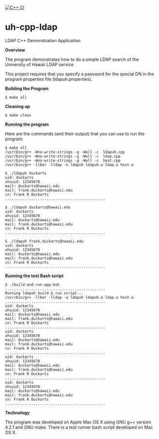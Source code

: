 [![C++ CI](https://github.com/fduckart/uh-cpp-ldap/actions/workflows/c-cpp.yml/badge.svg)](https://github.com/fduckart/uh-cpp-ldap/actions/workflows/c-cpp.yml)

uh-cpp-ldap
===========

LDAP C++ Demonstration Application

**Overview**

The program demonstrates how to do a simple LDAP search
of the University of Hawaii LDAP service.

This project requires that you specify a password for
the special DN in the program properties file (ldapuh.properties).

**Building the Program**

    $ make all

**Cleaning up**

    $ make clean

**Running the program**

Here are the commands (and their output)
that you can use to run the program:

    $ make all
    /usr/bin/g++ -Wno-write-strings -g -Wall -c  ldapuh.cpp
    /usr/bin/g++ -Wno-write-strings -g -Wall -c  ldap.cpp
    /usr/bin/g++ -Wno-write-strings -g -Wall -c  host.cpp
    /usr/bin/g++ -llber -lldap -o ldapuh ldapuh.o ldap.o host.o

    $ ./ldapuh duckarts
    uid: duckarts
    uhuuid: 12345678
    mail: duckarts@hawaii.edu
    mail: frank.duckarts@hawaii.edu
    cn: Frank R Duckarts
    ..............................................

    $ ./ldapuh duckarts@hawaii.edu
    uid: duckarts
    uhuuid: 12345678
    mail: duckarts@hawaii.edu
    mail: frank.duckarts@hawaii.edu
    cn: Frank R Duckarts
    ..............................................

    $ ./ldapuh frank.duckarts@hawaii.edu
    uid: duckarts
    uhuuid: 12345678
    mail: duckarts@hawaii.edu
    mail: frank.duckarts@hawaii.edu
    cn: Frank R Duckarts
    ..............................................

**Running the test Bash script**

    $ ./build-and-run-app.bsh
    ..............................................
    Running ldapuh build & run script...
    /usr/bin/g++ -llber -lldap -o ldapuh ldapuh.o ldap.o host.o
    ..............................................
    uid: duckarts
    uhuuid: 12345678
    mail: duckarts@hawaii.edu
    mail: frank.duckarts@hawaii.edu
    cn: Frank R Duckarts
    ..............................................
    uid: duckarts
    uhuuid: 12345678
    mail: duckarts@hawaii.edu
    mail: frank.duckarts@hawaii.edu
    cn: Frank R Duckarts
    ..............................................
    uid: duckarts
    uhuuid: 12345678
    mail: duckarts@hawaii.edu
    mail: frank.duckarts@hawaii.edu
    cn: Frank R Duckarts
    ..............................................
    uid: duckarts
    uhuuid: 12345678
    mail: duckarts@hawaii.edu
    mail: frank.duckarts@hawaii.edu
    cn: Frank R Duckarts
    ..............................................


**Technology**

The program was developed on Apple Mac OS X using
GNU g++ version 4.2.1 and GNU make. There is a test
runner bash script developed on Mac OS X.
